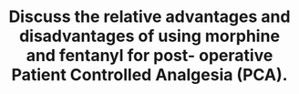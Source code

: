 ---
title: "Discuss the relative advantages and disadvantages of using morphine and fentanyl for post- operative Patient Controlled Analgesia (PCA)."
entityType: SAQ
exam: PEX
college: ANZCA
year: 2021
sitting: B
question: 9
passRate: 39
EC_expectedDomains:
- "the onset and duration of analgesia provided by morphine and fentanyl when used in a PCA, supported by pharmacokinetic data"
- "pharmacodynamic factors that supported the choice of one agent over another in some circumstances."
EC_extraCredit:
- "Credit was given for other relevant correct material that produced a more cohesive answer."
EC_errorsCommon:
- "broad statements about the effects and side effects of the drugs discussed unsupported by any pharmacodynamic or pharmacokinetic data"
- "misapplication of pharmacokinetic terms."
- "dose ranges given for these agents as used in a PCA were often outside the common clinical norms."
---